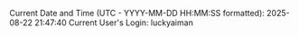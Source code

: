 Current Date and Time (UTC - YYYY-MM-DD HH:MM:SS formatted): 2025-08-22 21:47:40
Current User's Login: luckyaiman
